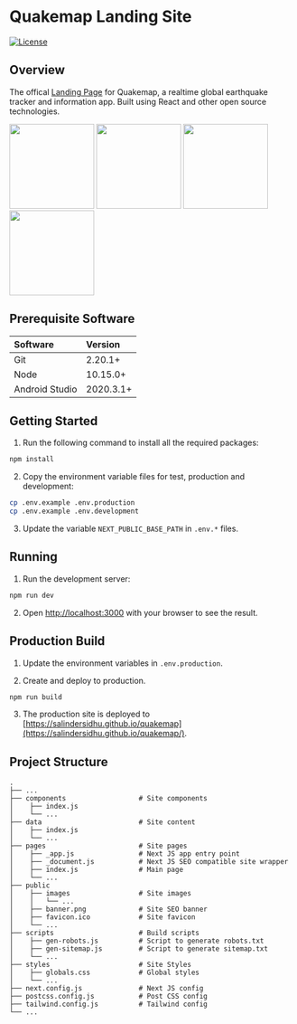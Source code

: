 # Quakemap Landing Site

[![License](https://img.shields.io/badge/license-MIT-brightgreen.svg?style=for-the-badge)](/LICENSE)

## Overview

The offical [Landing Page](https://salindersidhu.github.io/quakemap/) for Quakemap, a realtime global earthquake tracker and information app. Built using React and other open source technologies.

<p float="left">
    <img src="https://miro.medium.com/max/400/1*mrOXGyIa3BlPK80peLmEbA.png" height="150" width="150">
    <img src="https://seeklogo.com/images/N/next-js-logo-8FCFF51DD2-seeklogo.com.png" height="150" width="150">
    <img src="https://upload.wikimedia.org/wikipedia/commons/thumb/d/d5/Tailwind_CSS_Logo.svg/2048px-Tailwind_CSS_Logo.svg.png" height="150" width="150">
    <img src="https://upload.wikimedia.org/wikipedia/commons/thumb/9/99/Unofficial_JavaScript_logo_2.svg/1024px-Unofficial_JavaScript_logo_2.svg.png" height="150" width="150">
</p>

## Prerequisite Software

| Software       | Version   |
| :------------- | :-------- |
| Git            | 2.20.1+   |
| Node           | 10.15.0+  |
| Android Studio | 2020.3.1+ |

## Getting Started

1. Run the following command to install all the required packages:

```bash
npm install
```

2. Copy the environment variable files for test, production and development:

```bash
cp .env.example .env.production
cp .env.example .env.development
```

3. Update the variable `NEXT_PUBLIC_BASE_PATH` in `.env.*` files.

## Running

1. Run the development server:

```bash
npm run dev
```

2. Open [http://localhost:3000](http://localhost:3000) with your browser to see the result.

## Production Build

1. Update the environment variables in `.env.production`.

2. Create and deploy to production.

```bash
npm run build
```

3. The production site is deployed to [https://salindersidhu.github.io/quakemap](https://salindersidhu.github.io/quakemap/).

## Project Structure

    .
    ├── ...
    ├── components                  # Site components
    │    ├── index.js
    │    └── ...
    ├── data                        # Site content
    │    ├── index.js
    │    └── ...
    ├── pages                       # Site pages
    │    ├── _app.js                # Next JS app entry point
    │    ├── _document.js           # Next JS SEO compatible site wrapper
    │    ├── index.js               # Main page
    │    └── ...
    ├── public
    │    ├── images                 # Site images
    │    │   └── ...
    │    ├── banner.png             # Site SEO banner
    │    ├── favicon.ico            # Site favicon
    │    └── ...
    ├── scripts                     # Build scripts
    │    ├── gen-robots.js          # Script to generate robots.txt
    │    ├── gen-sitemap.js         # Script to generate sitemap.txt
    │    └── ...
    ├── styles                      # Site Styles
    │    ├── globals.css            # Global styles
    │    └── ...
    ├── next.config.js              # Next JS config
    ├── postcss.config.js           # Post CSS config
    ├── tailwind.config.js          # Tailwind config
    └── ...

